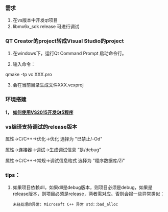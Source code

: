 

### 需求

1. 在vs版本中开发qt项目
2. libmx6x_sdk  release 可进行调试





###  QT Creator的project转成Visual  Studio的project

 

1. 在windows下，运行Qt Command Prompt  启动命令行。

2. 输入命令：

 qmake -tp vc  XXX.pro

3. 会在当前目录生成文件XXX.vcxproj



### 环境搭建

#### 1， [如何使用VS2015开发Qt5程序](https://jingyan.baidu.com/article/19020a0a7e49ab529d2842e9.html)





### vs编译支持调试的release版本



属性->C/C++->优化->优化     选择为 "已禁止/-Od"

属性->连接器->调试->生成调试信息        “是/debug”

属性->C/C++->常规->调试信息格式     选择为 "程序数据库/Zi"





### tips：

1. 如果项目依赖dll，如果dll是debug版本，则项目必须是debug，如果是release版本，则项目必须是release，两者需对应。否则会报一些异常类似：

   ```
   未经处理的异常: Microsoft C++ 异常 std::bad_alloc
   ```

   